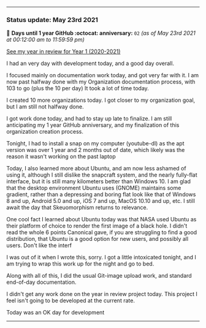     
***

### Status update: May 23rd 2021

🎂 **Days until 1 year GitHub :octocat: anniversary:** `02` _(as of May 23rd 2021 at 00:12:00 am to 11:59:59 pm)_

[See my year in review for Year 1 (2020-2021)](https://github.com/seanpm2001/seanpm2001/blob/master/Special/Year-in-Review/2020-2021)

I had an very day with development today, and a good day overall.

I focused mainly on documentation work today, and got very far with it. I am now past halfway done with my Organization documentation process, with 103 to go (plus the 10 per day) It took a lot of time today.
 
I created 10 more organizations today. I got closer to my organization goal, but I am still not halfway done.

I got work done today, and had to stay up late to finalize. I am still anticipating my 1 year GitHub anniversary, and my finalization of this organization creation process.

Tonight, I had to install a snap on my computer (youtube-dl) as the apt version was over 1 year and 2 months out of date, which likely was the reason it wasn't working on the past laptop

Today, I also learned more about Ubuntu, and am now less ashamed of using it, although I still dislike the snapcraft system, and the nearly fully-flat interface, but it is still many kilometers better than Windows 10. I am glad that the desktop environment Ubuntu uses (GNOME) maintains some gradient, rather than a depressing and boring flat look like that of Windows 8 and up, Android 5.0 and up, iOS 7 and up, MacOS 10.10 and up, etc. I still await the day that Skeuomorphism returns to relevance.

One cool fact I learned about Ubuntu today was that NASA used Ubuntu as their platform of choice to render the first image of a black hole. I didn't read the whole 6 points Canonical gave, if you are struggling to find a good distribution, that Ubuntu is a good option for new users, and possibly all users. Don't like the interf

I was out of it when I wrote this, sorry. I got a little intoxicated tonight, and I am trying to wrap this work up for the night and go to bed.

Along with all of this, I did the usual Git-image upload work, and standard end-of-day documentation.

I didn't get any work done on the year in review project today. This project I feel isn't going to be developed at the current rate.

Today was an OK day for development

***
